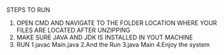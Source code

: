 STEPS TO RUN
1. OPEN CMD AND NAVIGATE TO THE FOLDER LOCATION WHERE YOUR FILES ARE LOCATED AFTER UNZIPPING
2. MAKE SURE JAVA AND JDK IS INSTALLED IN YOUT MACHINE
3. RUN
     1.javac Main.java
     2.And the Run
         3.java Main
4.Enjoy the system
